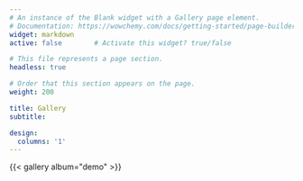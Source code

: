 ```yaml
---
# An instance of the Blank widget with a Gallery page element.
# Documentation: https://wowchemy.com/docs/getting-started/page-builder/
widget: markdown
active: false        # Activate this widget? true/false

# This file represents a page section.
headless: true

# Order that this section appears on the page.
weight: 200

title: Gallery
subtitle:

design:
  columns: '1'
---
```


{{< gallery album="demo" >}}
